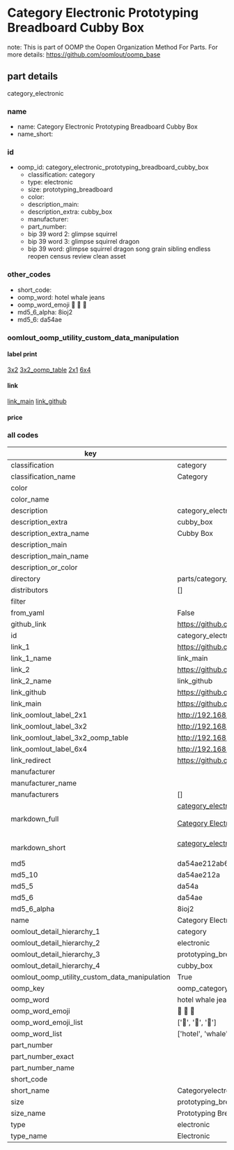 # Category Electronic Prototyping Breadboard Cubby Box  

note: This is part of OOMP the Oopen Organization Method For Parts. For more details: https://github.com/oomlout/oomp_base

##  part details
  



category_electronic



### name
* name: Category Electronic Prototyping Breadboard Cubby Box
* name_short: 
### id
* oomp_id: category_electronic_prototyping_breadboard_cubby_box
  * classification: category
  * type: electronic
  * size: prototyping_breadboard
  * color: 
  * description_main: 
  * description_extra: cubby_box
  * manufacturer: 
  * part_number: 
  * bip 39 word 2: glimpse squirrel
  * bip 39 word 3: glimpse squirrel dragon
  * bip 39 word: glimpse squirrel dragon song grain sibling endless reopen census review clean asset

### other_codes
* short_code: 
* oomp_word: hotel whale jeans
* oomp_word_emoji :hotel: :whale: :jeans:
* md5_6_alpha: 8ioj2
* md5_6: da54ae






### oomlout_oomp_utility_custom_data_manipulation
#### label print
[3x2](http://192.168.1.245:1112/?label=oomp%208ioj2)
[3x2_oomp_table](http://192.168.1.108:1112/?label=oomp%208ioj2)
[2x1](http://192.168.1.242:1112/?label=oomp%208ioj2)
[6x4](http://192.168.1.55:1112/?label=oomp%208ioj2)    

#### link

[link_main](https://github.com/oomlout/oomlout_oomp_version_1_messy/tree/main/parts/category_electronic_prototyping_breadboard_cubby_box) [link_github](https://github.com/oomlout/oomlout_oomp_version_1_messy/tree/main/parts/category_electronic_prototyping_breadboard_cubby_box)                             

#### price







### all codes 
| key | value |  
| --- | --- |  
| classification | category |  
| classification_name | Category |  
| color |  |  
| color_name |  |  
| description | category_electronic |  
| description_extra | cubby_box |  
| description_extra_name | Cubby Box |  
| description_main |  |  
| description_main_name |  |  
| description_or_color |   |  
| directory | parts/category_electronic_prototyping_breadboard_cubby_box |  
| distributors | [] |  
| filter |  |  
| from_yaml | False |  
| github_link | https://github.com/oomlout/oomlout_oomp_part_src/tree/main/parts/category_electronic_prototyping_breadboard_cubby_box |  
| id | category_electronic_prototyping_breadboard_cubby_box |  
| link_1 | https://github.com/oomlout/oomlout_oomp_version_1_messy/tree/main/parts/category_electronic_prototyping_breadboard_cubby_box |  
| link_1_name | link_main |  
| link_2 | https://github.com/oomlout/oomlout_oomp_version_1_messy/tree/main/parts/category_electronic_prototyping_breadboard_cubby_box |  
| link_2_name | link_github |  
| link_github | https://github.com/oomlout/oomlout_oomp_version_1_messy/tree/main/parts/category_electronic_prototyping_breadboard_cubby_box |  
| link_main | https://github.com/oomlout/oomlout_oomp_version_1_messy/tree/main/parts/category_electronic_prototyping_breadboard_cubby_box |  
| link_oomlout_label_2x1 | http://192.168.1.242:1112/?label=oomp%208ioj2 |  
| link_oomlout_label_3x2 | http://192.168.1.245:1112/?label=oomp%208ioj2 |  
| link_oomlout_label_3x2_oomp_table | http://192.168.1.108:1112/?label=oomp%208ioj2 |  
| link_oomlout_label_6x4 | http://192.168.1.55:1112/?label=oomp%208ioj2 |  
| link_redirect | https://github.com/oomlout/oomlout_oomp_version_1_messy/tree/main/parts/category_electronic_prototyping_breadboard_cubby_box |  
| manufacturer |  |  
| manufacturer_name |  |  
| manufacturers | [] |  
| markdown_full | [category_electronic_prototyping_breadboard_cubby_box](none)<br>[](none)<br>[Category Electronic Prototyping Breadboard Cubby Box](none)<br><br> |  
| markdown_short | [category_electronic_prototyping_breadboard_cubby_box](none)<br><br> |  
| md5 | da54ae212ab669371eb2ccf28434eb19 |  
| md5_10 | da54ae212a |  
| md5_5 | da54a |  
| md5_6 | da54ae |  
| md5_6_alpha | 8ioj2 |  
| name | Category Electronic Prototyping Breadboard Cubby Box |  
| oomlout_detail_hierarchy_1 | category |  
| oomlout_detail_hierarchy_2 | electronic |  
| oomlout_detail_hierarchy_3 | prototyping_breadboard |  
| oomlout_detail_hierarchy_4 | cubby_box |  
| oomlout_oomp_utility_custom_data_manipulation | True |  
| oomp_key | oomp_category_electronic_prototyping_breadboard_cubby_box |  
| oomp_word | hotel whale jeans |  
| oomp_word_emoji | :hotel: :whale: :jeans: |  
| oomp_word_emoji_list | [':hotel:', ':whale:', ':jeans:'] |  
| oomp_word_list | ['hotel', 'whale', 'jeans'] |  
| part_number |  |  
| part_number_exact |  |  
| part_number_name |  |  
| short_code |  |  
| short_name | Categoryelectronic |  
| size | prototyping_breadboard |  
| size_name | Prototyping Breadboard |  
| type | electronic |  
| type_name | Electronic |  
